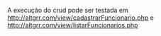 A execução do crud pode ser testada em http://altgrr.com/view/cadastrarFuncionario.php e http://altgrr.com/view/listarFuncionarios.php

